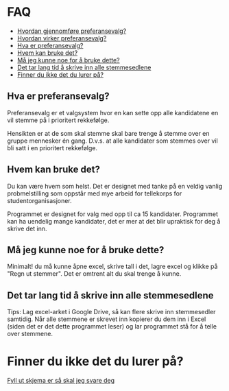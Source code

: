 # FAQ

* [Hvordan gjennomføre preferansevalg?](https://github.com/roverelk/Preferansevalg_VelferdstingetVest/blob/master/FAQ/Hvordan_gjennomfore_STV.md)
* [Hvordan virker preferansevalg?](https://github.com/roverelk/Preferansevalg_VelferdstingetVest/blob/master/FAQ/Hvordan_virker_STV.md)
* [Hva er preferansevalg?](https://github.com/roverelk/Preferansevalg_VelferdstingetVest/tree/master/FAQ#hva-er-preferansevalg)
* [Hvem kan bruke det?](https://github.com/roverelk/Preferansevalg_VelferdstingetVest/tree/master/FAQ#hva-er-preferansevalg)
* [Må jeg kunne noe for å bruke dette?](https://github.com/roverelk/Preferansevalg_VelferdstingetVest/tree/master/FAQ#må-jeg-kunne-noe-for-å-bruke-dette)
* [Det tar lang tid å skrive inn alle stemmesedlene](https://github.com/roverelk/Preferansevalg_VelferdstingetVest/tree/master/FAQ#det-tar-lang-tid-å-skrive-inn-alle-stemmesedlene)
* [Finner du ikke det du lurer på?](https://github.com/roverelk/Preferansevalg_VelferdstingetVest/tree/master/FAQ#finner-du-ikke-det-du-lurer-på)

## Hva er preferansevalg?
Preferansevalg er et valgsystem hvor en kan sette opp alle kandidatene en vil stemme på i prioritert rekkefølge.

Hensikten er at de som skal stemme skal bare trenge å stemme over en gruppe mennesker én gang. D.v.s. at alle kandidater som stemmes over vil bli satt i en prioritert rekkefølge.

## Hvem kan bruke det?
Du kan være hvem som helst. Det er designet med tanke på en veldig vanlig probmelstilling som oppstår med mye arbeid for tellekorps for studentorganisasjoner.

Programmet er designet for valg med opp til ca 15 kandidater. Programmet kan ha uendelig mange kandidater, det er mer at det blir upraktisk for deg å skrive det inn.

## Må jeg kunne noe for å bruke dette?
Minimalt! du må kunne åpne excel, skrive tall i det, lagre excel og klikke på "Regn ut stemmer". Det er omtrent alt du skal trenge å kunne.

## Det tar lang tid å skrive inn alle stemmesedlene
Tips: Lag excel-arket i Google Drive, så kan flere skrive inn stemmesedler samtidig. Når alle stemmene er skrevet inn kopierer du dem inn i Excel (siden det er det dette programmet leser) og lar programmet stå for å telle over stemmene.

# Finner du ikke det du lurer på?
[Fyll ut skjema er så skal jeg svare deg](https://goo.gl/forms/LmVzq776RwhD7VB12)